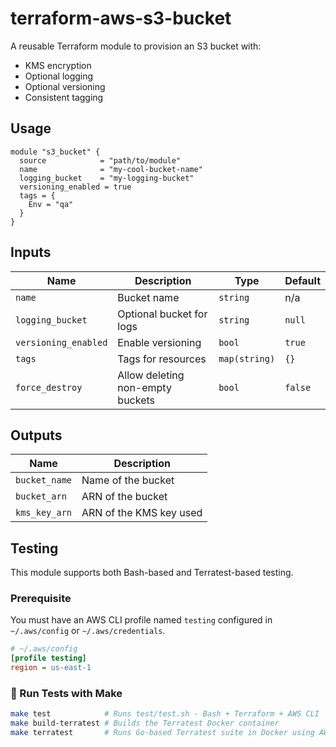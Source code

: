 # terraform-aws-s3-bucket

A reusable Terraform module to provision an S3 bucket with:

- KMS encryption
- Optional logging
- Optional versioning
- Consistent tagging

## Usage

```hcl
module "s3_bucket" {
  source            = "path/to/module"
  name              = "my-cool-bucket-name"
  logging_bucket    = "my-logging-bucket"
  versioning_enabled = true
  tags = {
    Env = "qa"
  }
}
```

## Inputs

| Name              | Description                        | Type         | Default |
|-------------------|------------------------------------|--------------|---------|
| `name`            | Bucket name                        | `string`     | n/a     |
| `logging_bucket`  | Optional bucket for logs           | `string`     | `null`  |
| `versioning_enabled` | Enable versioning               | `bool`       | `true`  |
| `tags`            | Tags for resources                 | `map(string)`| `{}`    |
| `force_destroy`   | Allow deleting non-empty buckets   | `bool`       | `false` |

## Outputs

| Name          | Description                    |
|---------------|--------------------------------|
| `bucket_name` | Name of the bucket             |
| `bucket_arn`  | ARN of the bucket              |
| `kms_key_arn` | ARN of the KMS key used        |


##  Testing

This module supports both Bash-based and Terratest-based testing.

### Prerequisite

You must have an AWS CLI profile named `testing` configured in `~/.aws/config` or `~/.aws/credentials`.

```ini
# ~/.aws/config
[profile testing]
region = us-east-1
```
### 🔧 Run Tests with Make

```bash
make test            # Runs test/test.sh - Bash + Terraform + AWS CLI
make build-terratest # Builds the Terratest Docker container
make terratest       # Runs Go-based Terratest suite in Docker using AWS_PROFILE=me

